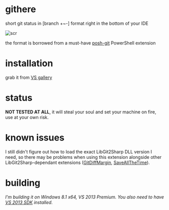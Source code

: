 githere
=======
short git status in [branch +~-] format right in the bottom of your IDE

![scr](http://visualstudiogallery.msdn.microsoft.com/0344701c-45e4-4b3b-8d2b-92e5c8ad5bbe/image/file/136883/1/w3lk4jD.png?Id=136883)

the format is borrowed from a must-have [posh-git](https://github.com/dahlbyk/posh-git) PowerShell extension

installation
============
grab it from [VS gallery](http://visualstudiogallery.msdn.microsoft.com/0344701c-45e4-4b3b-8d2b-92e5c8ad5bbe)

status
======
**NOT TESTED AT ALL**, it will steal your soul and set your machine on fire, use at your own risk.

known issues
============
I still didn't figure out how to load the exact LibGit2Sharp DLL version I need, so there may be problems when using this extension alongside other LibGit2Sharp-dependant extensions ([GitDiffMargin](https://github.com/laurentkempe/GitDiffMargin), [SaveAllTheTime](https://github.com/paulcbetts/SaveAllTheTime)).

building
========
*I'm building it on Windows 8.1 x64, VS 2013 Premium. You also need to have [VS 2013 SDK](http://www.microsoft.com/en-us/download/details.aspx?id=40758) installed.*
